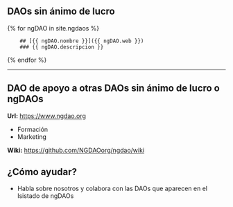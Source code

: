 ## DAOs sin ánimo de lucro

{% for ngDAO in site.ngdaos %}
    
        ## [{{ ngDAO.nombre }}]({{ ngDAO.web }})
        ### {{ ngDAO.descripcion }}

{% endfor %}

---

## DAO de apoyo a otras DAOs sin ánimo de lucro o ngDAOs
**Url:** https://www.ngdao.org
* Formación
* Marketing

**Wiki:** https://github.com/NGDAOorg/ngdao/wiki

## ¿Cómo ayudar?
* Habla sobre nosotros y colabora con las DAOs que aparecen en el lsistado de ngDAOs

